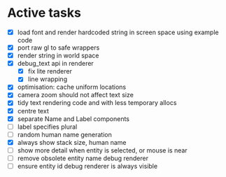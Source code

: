 # Active tasks

* [X] load font and render hardcoded string in screen space using example code
* [X] port raw gl to safe wrappers
* [X] render string in world space
* [X] debug_text api in renderer
	* [X] fix lite renderer
    * [X] line wrapping
* [X] optimisation: cache uniform locations
* [X] camera zoom should not affect text size
* [X] tidy text rendering code and with less temporary allocs
* [X] centre text
* [X] separate Name and Label components
* [ ] label specifies plural
* [ ] random human name generation
* [X] always show stack size, human name
* [ ] show more detail when entity is selected, or mouse is near
* [ ] remove obsolete entity name debug renderer
* [ ] ensure entity id debug renderer is always visible
